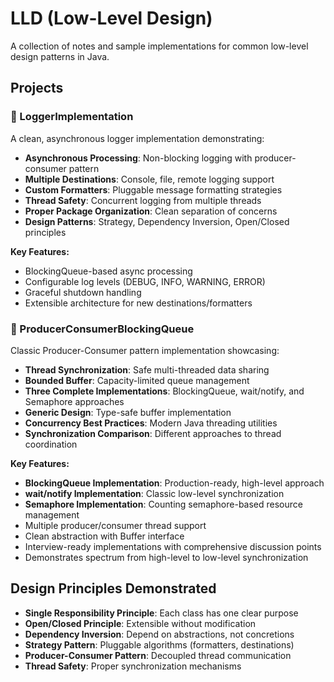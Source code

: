# LLD (Low-Level Design)

A collection of notes and sample implementations for common low-level design patterns in Java.

## Projects

### 📝 LoggerImplementation
A clean, asynchronous logger implementation demonstrating:
- **Asynchronous Processing**: Non-blocking logging with producer-consumer pattern
- **Multiple Destinations**: Console, file, remote logging support
- **Custom Formatters**: Pluggable message formatting strategies
- **Thread Safety**: Concurrent logging from multiple threads
- **Proper Package Organization**: Clean separation of concerns
- **Design Patterns**: Strategy, Dependency Inversion, Open/Closed principles

**Key Features:**
- BlockingQueue-based async processing
- Configurable log levels (DEBUG, INFO, WARNING, ERROR)
- Graceful shutdown handling
- Extensible architecture for new destinations/formatters

### 🔄 ProducerConsumerBlockingQueue
Classic Producer-Consumer pattern implementation showcasing:
- **Thread Synchronization**: Safe multi-threaded data sharing
- **Bounded Buffer**: Capacity-limited queue management
- **Three Complete Implementations**: BlockingQueue, wait/notify, and Semaphore approaches
- **Generic Design**: Type-safe buffer implementation
- **Concurrency Best Practices**: Modern Java threading utilities
- **Synchronization Comparison**: Different approaches to thread coordination

**Key Features:**
- **BlockingQueue Implementation**: Production-ready, high-level approach
- **wait/notify Implementation**: Classic low-level synchronization
- **Semaphore Implementation**: Counting semaphore-based resource management
- Multiple producer/consumer thread support
- Clean abstraction with Buffer interface
- Interview-ready implementations with comprehensive discussion points
- Demonstrates spectrum from high-level to low-level synchronization

## Design Principles Demonstrated

- **Single Responsibility Principle**: Each class has one clear purpose
- **Open/Closed Principle**: Extensible without modification
- **Dependency Inversion**: Depend on abstractions, not concretions
- **Strategy Pattern**: Pluggable algorithms (formatters, destinations)
- **Producer-Consumer Pattern**: Decoupled thread communication
- **Thread Safety**: Proper synchronization mechanisms
